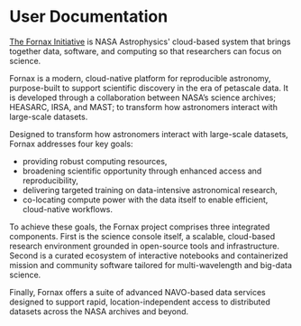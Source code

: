 # User Documentation

[The Fornax Initiative](https://pcos.gsfc.nasa.gov/Fornax/) is NASA Astrophysics' cloud-based system that brings together data, software, and computing so that researchers can focus on science.


Fornax is a modern, cloud-native platform for reproducible astronomy, purpose-built to support scientific discovery in the era of petascale data.
It is developed through a collaboration between NASA’s science archives; HEASARC, IRSA, and MAST; to transform how astronomers interact with large-scale datasets.

Designed to transform how astronomers interact with large-scale datasets, Fornax addresses four key goals:

 *  providing robust computing resources,
 *  broadening scientific opportunity through enhanced access and reproducibility,
 *  delivering targeted training on data-intensive astronomical research,
 *  co-locating compute power with the data itself to enable efficient, cloud-native workflows.

To achieve these goals, the Fornax project comprises three integrated components.
First is the science console itself, a scalable, cloud-based research environment grounded in open-source tools and infrastructure.
Second is a curated ecosystem of interactive notebooks and containerized mission and community software tailored for multi-wavelength and big-data science.

Finally, Fornax offers a suite of advanced NAVO-based data services designed to support rapid, location-independent access to distributed datasets across the NASA archives and beyond.